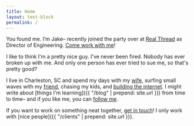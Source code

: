 ```yaml
---
title: Home
layout: text-block
permalink: /
---
```


<div class='home bio align-center' markdown='1'>
  <div class='align-center-item' markdown='1'>

You found me. I’m Jake– recently joined the party over at [Real Thread](https://realthread.com) as Director of Engineering. [Come work with me](https://www.realthread.com/about#careers)!

I like to think I'm a pretty nice guy. I've never been fired. Nobody has ever broken up with me. And only one person has ever tried to sue me, so that's pretty good?

I live in Charleston, SC and spend my days with my [wife](instagram.com/danaleb), surfing small waves with my [friend](http://davidstanfieldis.me), chasing my kids, and [building the internet](http://github.com/jakeleboeuf). I might write about [things I'm learning]({{ "/blog" | prepend: site.url }}) from time to time– and if you like me, you can [follow me](http://twitter.com/jakeleboeuf).

If you want to work on something neat together, [get in touch](mailto:dev@jakeleboeuf.com)! I only work with [nice people]({{ "/clients" | prepend: site.url }}).

  </div>
</div>
